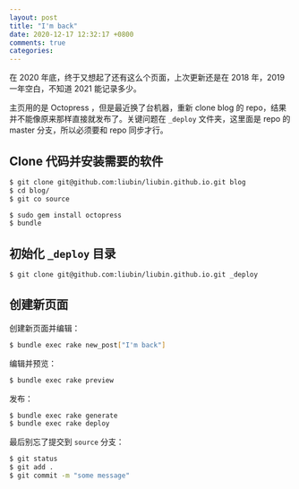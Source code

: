 ```yaml
---
layout: post
title: "I'm back"
date: 2020-12-17 12:32:17 +0800
comments: true
categories: 
---
```


在 2020 年底，终于又想起了还有这么个页面，上次更新还是在 2018 年，2019 一年空白，不知道 2021 能记录多少。

主页用的是 Octopress ，但是最近换了台机器，重新 clone blog 的 repo，结果并不能像原来那样直接就发布了。关键问题在 `_deploy` 文件夹，这里面是 repo 的 master 分支，所以必须要和 repo 同步才行。

## Clone 代码并安装需要的软件

```bash
$ git clone git@github.com:liubin/liubin.github.io.git blog
$ cd blog/
$ git co source

$ sudo gem install octopress
$ bundle

```

## 初始化 `_deploy` 目录


```bash
$ git clone git@github.com:liubin/liubin.github.io.git _deploy 
```

## 创建新页面

创建新页面并编辑：

```bash
$ bundle exec rake new_post["I'm back"]
```

编辑并预览：

```bash
$ bundle exec rake preview
```

发布：

```bash
$ bundle exec rake generate
$ bundle exec rake deploy
```

最后别忘了提交到 `source` 分支：

```bash
$ git status
$ git add .
$ git commit -m "some message"
```

